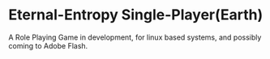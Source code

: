 Eternal-Entropy Single-Player(Earth)  
====================================
A Role Playing Game in development, for linux based systems, and possibly coming to Adobe Flash.
